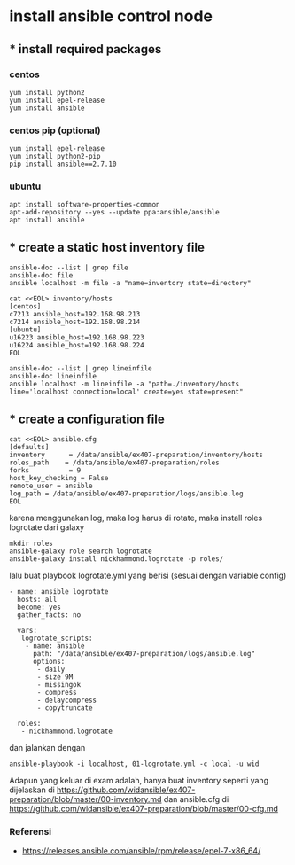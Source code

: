# install ansible control node

## * install required packages

### centos
```
yum install python2
yum install epel-release
yum install ansible
```
### centos pip (optional)
```
yum install epel-release
yum install python2-pip
pip install ansible==2.7.10
```
### ubuntu
```
apt install software-properties-common
apt-add-repository --yes --update ppa:ansible/ansible
apt install ansible
```

## * create a static host inventory file
```
ansible-doc --list | grep file
ansible-doc file
ansible localhost -m file -a "name=inventory state=directory"

cat <<EOL> inventory/hosts 
[centos]
c7213 ansible_host=192.168.98.213
c7214 ansible_host=192.168.98.214
[ubuntu]
u16223 ansible_host=192.168.98.223
u16224 ansible_host=192.168.98.224
EOL

ansible-doc --list | grep lineinfile
ansible-doc lineinfile
ansible localhost -m lineinfile -a "path=./inventory/hosts line='localhost connection=local' create=yes state=present"
```

## * create a configuration file
```
cat <<EOL> ansible.cfg
[defaults]
inventory      = /data/ansible/ex407-preparation/inventory/hosts
roles_path    = /data/ansible/ex407-preparation/roles
forks          = 9
host_key_checking = False
remote_user = ansible
log_path = /data/ansible/ex407-preparation/logs/ansible.log
EOL
```
karena menggunakan log, maka log harus di rotate, maka install roles logrotate dari galaxy
```
mkdir roles
ansible-galaxy role search logrotate
ansible-galaxy install nickhammond.logrotate -p roles/
```
lalu buat playbook logrotate.yml yang berisi (sesuai dengan variable config)
```
- name: ansible logrotate
  hosts: all
  become: yes
  gather_facts: no

  vars:
   logrotate_scripts:
    - name: ansible
      path: "/data/ansible/ex407-preparation/logs/ansible.log"
      options:
       - daily
       - size 9M
       - missingok
       - compress
       - delaycompress
       - copytruncate

  roles:
   - nickhammond.logrotate
```
dan jalankan dengan
```
ansible-playbook -i localhost, 01-logrotate.yml -c local -u wid
```
Adapun yang keluar di exam adalah, hanya buat inventory seperti yang dijelaskan di https://github.com/widansible/ex407-preparation/blob/master/00-inventory.md dan ansible.cfg di https://github.com/widansible/ex407-preparation/blob/master/00-cfg.md


### Referensi
* https://releases.ansible.com/ansible/rpm/release/epel-7-x86_64/

